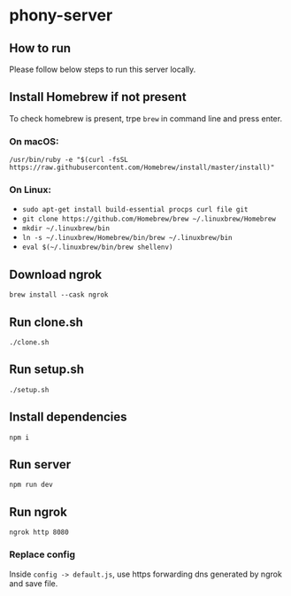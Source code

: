 # phony-server
## How to run
Please follow below steps to run this server locally.
## Install Homebrew if not present
To check homebrew is present, trpe `brew` in command line and press enter.
### On macOS:
`/usr/bin/ruby -e "$(curl -fsSL https://raw.githubusercontent.com/Homebrew/install/master/install)"`
### On Linux:
- `sudo apt-get install build-essential procps curl file git`
- `git clone https://github.com/Homebrew/brew ~/.linuxbrew/Homebrew`
- `mkdir ~/.linuxbrew/bin`
- `ln -s ~/.linuxbrew/Homebrew/bin/brew ~/.linuxbrew/bin`
- `eval $(~/.linuxbrew/bin/brew shellenv)`
## Download ngrok
`brew install --cask ngrok`
## Run clone.sh
`./clone.sh`
## Run setup.sh
`./setup.sh`
## Install dependencies
`npm i`
## Run server
`npm run dev`

## Run ngrok
`ngrok http 8080`

### Replace config
Inside `config -> default.js`, use https forwarding dns generated by ngrok and save file.